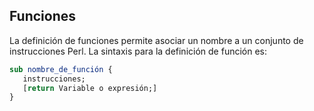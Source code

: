 ## Funciones

La definición de funciones permite asociar un nombre a un conjunto de instrucciones Perl. La sintaxis para la definición de función es:

```perl
sub nombre_de_función {
   instrucciones;
   [return Variable o expresión;]
}
```
